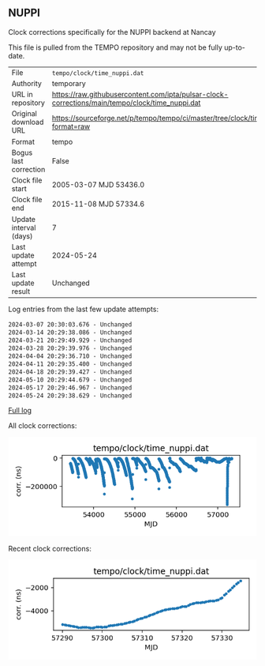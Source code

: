 
## NUPPI

Clock corrections specifically for the NUPPI backend at Nancay

This file is pulled from the TEMPO repository and may not be fully
up-to-date.

|     |     |
|:--- |:--- |
| File | `tempo/clock/time_nuppi.dat` |
| Authority | temporary |
| URL in repository | <https://raw.githubusercontent.com/ipta/pulsar-clock-corrections/main/tempo/clock/time_nuppi.dat> |
| Original download URL | <https://sourceforge.net/p/tempo/tempo/ci/master/tree/clock/time_nuppi.dat?format=raw> |
| Format | tempo |
| Bogus last correction | False |
| Clock file start | 2005-03-07 MJD 53436.0 |
| Clock file end | 2015-11-08 MJD 57334.6 |
| Update interval (days) | 7 |
| Last update attempt | 2024-05-24 |
| Last update result | Unchanged |

Log entries from the last few update attempts:
```
2024-03-07 20:30:03.676 - Unchanged
2024-03-14 20:29:38.086 - Unchanged
2024-03-21 20:29:49.929 - Unchanged
2024-03-28 20:29:39.976 - Unchanged
2024-04-04 20:29:36.710 - Unchanged
2024-04-11 20:29:35.400 - Unchanged
2024-04-18 20:29:39.427 - Unchanged
2024-05-10 20:29:44.679 - Unchanged
2024-05-17 20:29:46.967 - Unchanged
2024-05-24 20:29:38.629 - Unchanged
```
[Full log](https://raw.githubusercontent.com/ipta/pulsar-clock-corrections/main/log/tempo/clock/time_nuppi.dat.log)


All clock corrections:

![plot of all clock corrections](time_nuppi.dat.png "All corrections")

Recent clock corrections:

![plot of recent clock corrections](time_nuppi.dat.short.png "Recent corrections")

